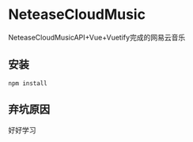 # NeteaseCloudMusic
NeteaseCloudMusicAPI+Vue+Vuetify完成的网易云音乐

## 安装
```
npm install
```

## 弃坑原因
好好学习
